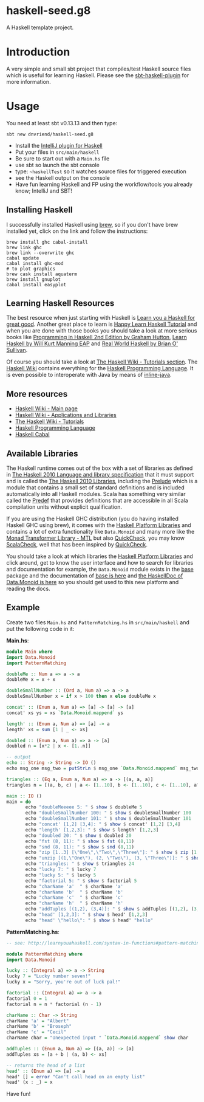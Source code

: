 # haskell-seed.g8
A Haskell template project.

# Introduction
A very simple and small sbt project that compiles/test Haskell source files which is useful for learning Haskell. Please see the [sbt-haskell-plugin](https://github.com/dnvriend/sbt-haskell) for more information.

# Usage
You need at least sbt v0.13.13 and then type:

```
sbt new dnvriend/haskell-seed.g8
```

- Install the [IntelliJ plugin for Haskell](https://plugins.jetbrains.com/plugin/7453)
- Put your files in `src/main/haskell`
- Be sure to start out with a `Main.hs` file
- use sbt so launch the sbt console
- type: `~haskellTest` so it watches source files for triggered execution
- see the Haskell output on the console
- Have fun learning Haskell and FP using the workflow/tools you already know; IntelliJ and SBT!

## Installing Haskell
I successfully installed Haskell using [brew](http://brew.sh/), so if you don't have brew installed yet, click on the
link and follow the instructions:

```
brew install ghc cabal-install
brew link ghc
brew link --overwrite ghc
cabal update
cabal install ghc-mod
# to plot graphics
brew cask install aquaterm
brew install gnuplot
cabal install easyplot
```

## Learning Haskell Resources
The best resource when just starting with Haskell is [Learn you a Haskell for great good](http://learnyouahaskell.com/chapters).
Another great place to learn is [Happy Learn Haskell Tutorial](http://www.happylearnhaskelltutorial.com/contents.html)
and when you are done with those books you should take a look at more serious books like
[Programming in Haskell 2nd Edition by Graham Hutton](https://www.amazon.com/Programming-Haskell-Graham-Hutton/dp/1316626229/ref=dp_ob_image_bk),
[Learn Haskell by Will Kurt Manning EAP](https://www.manning.com/books/learn-haskell) and
[Real World Haskell by Brian O' Sullivan](https://www.amazon.com/Real-World-Haskell-Bryan-OSullivan/dp/0596514980/ref=sr_1_1?s=books&ie=UTF8&qid=1481042542&sr=1-1&keywords=real+world+haskell).

Of course you should take a look at [The Haskell Wiki - Tutorials section](https://wiki.haskell.org/Tutorials).
The [Haskell Wiki](https://wiki.haskell.org/Haskell) contains everything for the
[Haskell Programming Language](https://www.haskell.org/platform/). It is even possible to interoperate
with Java by means of [inline-java](http://blog.tweag.io/posts/2016-10-17-inline-java.html).

## More resources

- [Haskell Wiki - Main page](https://wiki.haskell.org/Haskell)
- [Haskell Wiki - Applications and Libraries](https://wiki.haskell.org/Applications_and_libraries)
- [The Haskell Wiki - Tutorials](https://wiki.haskell.org/Tutorials)
- [Haskell Programming Language](https://www.haskell.org/platform/)
- [Haskell Cabal](https://www.haskell.org/cabal/)

## Available Libraries
The Haskell runtime comes out of the box with a set of libraries as defined in [The Haskell 2010 Language and library specification](https://wiki.haskell.org/Language_and_library_specification)
that it must support and is called the [The Haskell 2010 Libraries](https://www.haskell.org/onlinereport/haskell2010/haskellpa2.html),
including the [Prelude](https://wiki.haskell.org/Prelude) which is a module that contains a small set of standard definitions and is
included automatically into all Haskell modules. Scala has something very similar called the [Predef](http://www.scala-lang.org/api/current/scala/Predef$.html)
that provides definitions that are accessible in all Scala compilation units without explicit qualification.

If you are using the Haskell GHC distribution (you do having installed Haskell GHC using brew), it comes with the
[Haskell Platform Libraries](https://www.haskell.org/platform/contents.html#packages-and-documentation) and contains
a lot of extra functionality like `Data.Monoid` and many more like the [Monad Transformer Library - MTL](http://hackage.haskell.org/package/mtl)
but also [QuickCheck](http://hackage.haskell.org/package/QuickCheck), you may know [ScalaCheck](https://www.scalacheck.org/), well that
has been inspired by [QuickCheck](http://hackage.haskell.org/package/QuickCheck).

You should take a look at which libraries the [Haskell Platform Libraries](https://www.haskell.org/platform/contents.html#packages-and-documentation)
and click around, get to know the user interface and how to search for libraries and documentation for example, the `Data.Monoid` module
exists in the [base](http://hackage.haskell.org/package/base) package and the documentation of [base is here](http://hackage.haskell.org/package/base-4.9.0.0) and
[the HaskellDoc of Data.Monoid is here](http://hackage.haskell.org/package/base-4.9.0.0/docs/Data-Monoid.html) so you should get
used to this new platform and reading the docs.

## Example
Create two files `Main.hs` and `PatternMatching.hs` in `src/main/haskell` and put the following code in it:

__Main.hs__:

```haskell
module Main where
import Data.Monoid
import PatternMatching

doubleMe :: Num a => a -> a
doubleMe x = x + x

doubleSmallNumber :: (Ord a, Num a) => a -> a
doubleSmallNumber x = if x > 100 then x else doubleMe x

concat' :: (Enum a, Num a) => [a] -> [a] -> [a]
concat' xs ys = xs `Data.Monoid.mappend` ys

length' :: (Enum a, Num a) => [a] -> a
length' xs = sum [1 | _ <- xs]

doubled :: (Enum a, Num a) => a -> [a]
doubled n = [x*2 | x <- [1..n]]

-- output
echo :: String -> String -> IO ()
echo msg_one msg_two = putStrLn $ msg_one `Data.Monoid.mappend` msg_two

triangles :: (Eq a, Enum a, Num a) => a -> [(a, a, a)]
triangles n = [(a, b, c) | a <- [1..10], b <- [1..10], c <- [1..10], a^2 + b^2 == c^2, a + b + c == n]

main :: IO ()
main = do
       echo "doubleMeeeee 5: " $ show $ doubleMe 5
       echo "doubleSmallNumber 100: " $ show $ doubleSmallNumber 100
       echo "doubleSmallNumber 101: " $ show $ doubleSmallNumber 101
       echo "concat' [1,2] [3,4]: " $ show $ concat' [1,2] [3,4]
       echo "length' [1,2,3]: " $ show $ length' [1,2,3]
       echo "doubled 20: " $ show $ doubled 20
       echo "fst (8, 11): " $ show $ fst (8,11)
       echo "snd (8, 11): " $ show $ snd (8,11)
       echo "zip [1..3] [\"One\",\"Two\",\"Three\"]: " $ show $ zip [1..] ["One", "Two", "Three"]
       echo "unzip [(1,\"One\"), (2, \"Two\"), (3, \"Three\")]: " $ show $ unzip [(1,"One"), (2, "Two"), (3, "Three")]
       echo "triangles: " $ show $ triangles 24
       echo "lucky 7: " $ lucky 7
       echo "lucky 5: " $ lucky 5
       echo "factorial 5: " $ show $ factorial 5
       echo "charName 'a'  " $ charName 'a'
       echo "charName 'b'  " $ charName 'b'
       echo "charName 'c'  " $ charName 'c'
       echo "charName 'h'  " $ charName 'h'
       echo "addTuples [(1,2), (3,4)]: " $ show $ addTuples [(1,2), (3,4)]
       echo "head' [1,2,3]: " $ show $ head' [1,2,3]
       echo "head' \"hello\": " $ show $ head' "hello"
```

__PatternMatching.hs__:

```haskell
-- see: http://learnyouahaskell.com/syntax-in-functions#pattern-matching

module PatternMatching where
import Data.Monoid

lucky :: (Integral a) => a -> String
lucky 7 = "Lucky number seven!"
lucky x = "Sorry, you're out of luck pal!"

factorial :: (Integral a) => a -> a
factorial 0 = 1
factorial n = n * factorial (n - 1)

charName :: Char -> String
charName 'a' = "Albert"
charName 'b' = "Broseph"
charName 'c' = "Cecil"
charName char = "Unexpected input " `Data.Monoid.mappend` show char

addTuples :: (Enum a, Num a) => [(a, a)] -> [a]
addTuples xs = [a + b | (a, b) <- xs]

-- returns the head of a list
head' :: (Enum a) => [a] -> a
head' [] = error "Can't call head on an empty list"
head' (x : _) = x
```

Have fun!